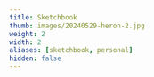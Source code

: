 ```yaml
---
title: Sketchbook
thumb: images/20240529-heron-2.jpg
weight: 2
width: 2
aliases: [sketchbook, personal]
hidden: false
---
```

